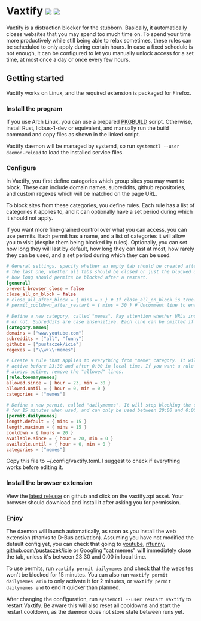 # Vaxtify [![](https://img.shields.io/github/workflow/status/pustaczek/vaxtify/Continuous%20Integration?logo=github-actions&logoColor=white)](https://github.com/pustaczek/vaxtify/actions) [![](https://img.shields.io/github/license/pustaczek/vaxtify?color=success&logo=github)](https://github.com/pustaczek/vaxtify)

Vaxtify is a distraction blocker for the stubborn.
Basically, it automatically closes websites that you may spend too much time on.
To spend your time more productively while still being able to relax sometimes, these rules can be scheduled to only apply during certain hours.
In case a fixed schedule is not enough, it can be configured to let you manually unlock access for a set time, at most once a day or once every few hours.

## Getting started

Vaxtify works on Linux, and the required extension is packaged for Firefox.

### Install the program

If you use Arch Linux, you can use a prepared [PKGBUILD](misc/arch-packaging/PKGBUILD) script.
Otherwise, install Rust, lidbus-1-dev or equivalent, and manually run the build command and copy files as shown in the linked script.

Vaxtify daemon will be managed by systemd, so run `systemctl --user daemon-reload` to load the installed service files.

### Configure

In Vaxtify, you first define categories which group sites you may want to block.
These can include domain names, subreddits, github repositories, and custom regexes which will be matched on the page URL.

To block sites from these categories, you define rules.
Each rule has a list of categories it applies to, and it can optionally have a set period during which it should not apply.

If you want more fine-grained control over what you can access, you can use permits.
Each permit has a name, and a list of categories it will allow you to visit (despite them being blocked by rules).
Optionally, you can set how long they will last by default, how long they can last at most, how rarely they can be used, and a set period during which they can be used.

```toml
# General settings, specify whether an empty tab should be created after closing
# the last one, whether all tabs should be closed or just the blocked ones, and
# how long should permits be blocked after a restart.
[general]
prevent_browser_close = false
close_all_on_block = false
# close_all_after_block = { mins = 5 } # If close_all_on_block is true.
# permit_cooldown_after_restart = { mins = 30 } # Uncomment line to enable.

# Define a new category, called "memes". Pay attention whether URLs include www
# or not. Subreddits are case insensitive. Each line can be omitted if empty.
[category.memes]
domains = ["www.youtube.com"]
subreddits = ["all", "funny"]
githubs = ["pustaczek/icie"]
regexes = ["\\w+\\+memes"]

# Create a rule that applies to everything from "meme" category. It will be
# active before 23:30 and after 0:00 in local time. If you want a rule to be
# always active, remove the "allowed" lines.
[rule.toomanymemes]
allowed.since = { hour = 23, min = 30 }
allowed.until = { hour = 0, min = 0 }
categories = ["memes"]

# Define a new permit, called "dailymemes". It will stop blocking the category
# for 15 minutes when used, and can only be used between 20:00 and 0:00.
[permit.dailymemes]
length.default = { mins = 15 }
length.maximum = { mins = 15 }
cooldown = { hours = 20 }
available.since = { hour = 20, min = 0 }
available.until = { hour = 0, min = 0 }
categories = ["memes"]
```

Copy this file to ~/.config/vaxtify.toml.
I suggest to check if everything works before editing it.

### Install the browser extension

View the [latest release](https://github.com/pustaczek/vaxtify/releases/latest) on github and click on the vaxtify.xpi asset.
Your browser should download and install it after asking you for permission.

### Enjoy

The daemon will launch automatically, as soon as you install the web extension (thanks to D-Bus activation).
Assuming you have not modified the default config yet, you can check that going to [youtube](https://youtube.com), [r/funny](https://www.reddit.com/r/funny), [github.com/pustaczek/icie](https://github.com/pustaczek/icie) or Googling "cat memes" will immediately close the tab, unless it's between 23:30 and 0:00 in local time.

To use permits, run `vaxtify permit dailymemes` and check that the websites won't be blocked for 15 minutes.
You can also run `vaxtify permit dailymemes 2min` to only activate it for 2 minutes, or `vaxtify permit dailymemes end` to end it quicker than planned.

After changing the configuration, run `systemctl --user restart vaxtify` to restart Vaxtify.
Be aware this will also reset all cooldowns and start the restart cooldown, as the daemon does not store state between runs yet.
